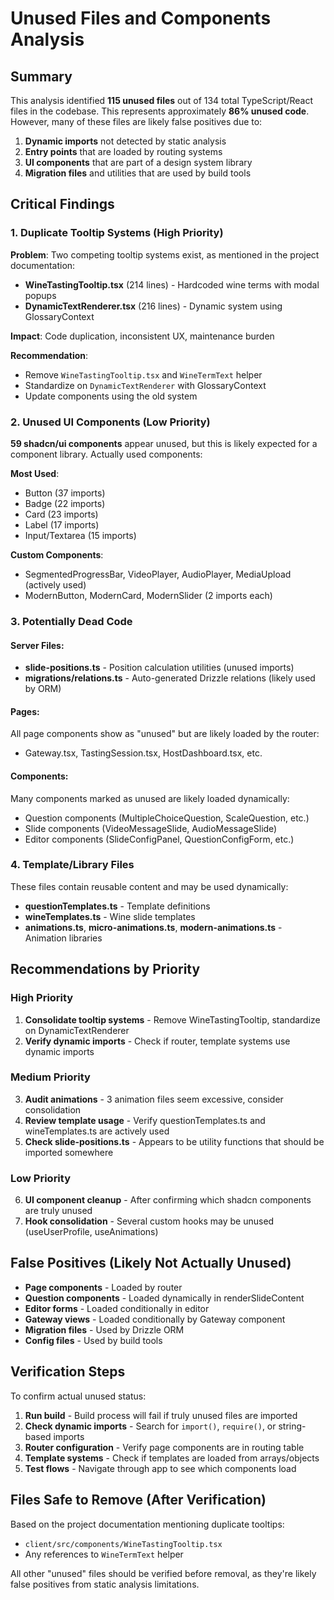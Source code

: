 # Unused Files and Components Analysis

## Summary

This analysis identified **115 unused files** out of 134 total TypeScript/React files in the codebase. This represents approximately **86% unused code**. However, many of these files are likely false positives due to:

1. **Dynamic imports** not detected by static analysis
2. **Entry points** that are loaded by routing systems
3. **UI components** that are part of a design system library
4. **Migration files** and utilities that are used by build tools

## Critical Findings

### 1. Duplicate Tooltip Systems (High Priority)

**Problem**: Two competing tooltip systems exist, as mentioned in the project documentation:

- **WineTastingTooltip.tsx** (214 lines) - Hardcoded wine terms with modal popups
- **DynamicTextRenderer.tsx** (216 lines) - Dynamic system using GlossaryContext

**Impact**: Code duplication, inconsistent UX, maintenance burden

**Recommendation**: 
- Remove `WineTastingTooltip.tsx` and `WineTermText` helper
- Standardize on `DynamicTextRenderer` with GlossaryContext
- Update components using the old system

### 2. Unused UI Components (Low Priority)

**59 shadcn/ui components** appear unused, but this is likely expected for a component library. Actually used components:

**Most Used**:
- Button (37 imports)
- Badge (22 imports) 
- Card (23 imports)
- Label (17 imports)
- Input/Textarea (15 imports)

**Custom Components**:
- SegmentedProgressBar, VideoPlayer, AudioPlayer, MediaUpload (actively used)
- ModernButton, ModernCard, ModernSlider (2 imports each)

### 3. Potentially Dead Code

#### Server Files:
- **slide-positions.ts** - Position calculation utilities (unused imports)
- **migrations/relations.ts** - Auto-generated Drizzle relations (likely used by ORM)

#### Pages:
All page components show as "unused" but are likely loaded by the router:
- Gateway.tsx, TastingSession.tsx, HostDashboard.tsx, etc.

#### Components:
Many components marked as unused are likely loaded dynamically:
- Question components (MultipleChoiceQuestion, ScaleQuestion, etc.)
- Slide components (VideoMessageSlide, AudioMessageSlide)
- Editor components (SlideConfigPanel, QuestionConfigForm, etc.)

### 4. Template/Library Files

These files contain reusable content and may be used dynamically:
- **questionTemplates.ts** - Template definitions
- **wineTemplates.ts** - Wine slide templates
- **animations.ts**, **micro-animations.ts**, **modern-animations.ts** - Animation libraries

## Recommendations by Priority

### High Priority
1. **Consolidate tooltip systems** - Remove WineTastingTooltip, standardize on DynamicTextRenderer
2. **Verify dynamic imports** - Check if router, template systems use dynamic imports

### Medium Priority  
3. **Audit animations** - 3 animation files seem excessive, consider consolidation
4. **Review template usage** - Verify questionTemplates.ts and wineTemplates.ts are actively used
5. **Check slide-positions.ts** - Appears to be utility functions that should be imported somewhere

### Low Priority
6. **UI component cleanup** - After confirming which shadcn components are truly unused
7. **Hook consolidation** - Several custom hooks may be unused (useUserProfile, useAnimations)

## False Positives (Likely Not Actually Unused)

- **Page components** - Loaded by router
- **Question components** - Loaded dynamically in renderSlideContent
- **Editor forms** - Loaded conditionally in editor
- **Gateway views** - Loaded conditionally by Gateway component
- **Migration files** - Used by Drizzle ORM
- **Config files** - Used by build tools

## Verification Steps

To confirm actual unused status:

1. **Run build** - Build process will fail if truly unused files are imported
2. **Check dynamic imports** - Search for `import()`, `require()`, or string-based imports  
3. **Router configuration** - Verify page components are in routing table
4. **Template systems** - Check if templates are loaded from arrays/objects
5. **Test flows** - Navigate through app to see which components load

## Files Safe to Remove (After Verification)

Based on the project documentation mentioning duplicate tooltips:

- `client/src/components/WineTastingTooltip.tsx`
- Any references to `WineTermText` helper

All other "unused" files should be verified before removal, as they're likely false positives from static analysis limitations.